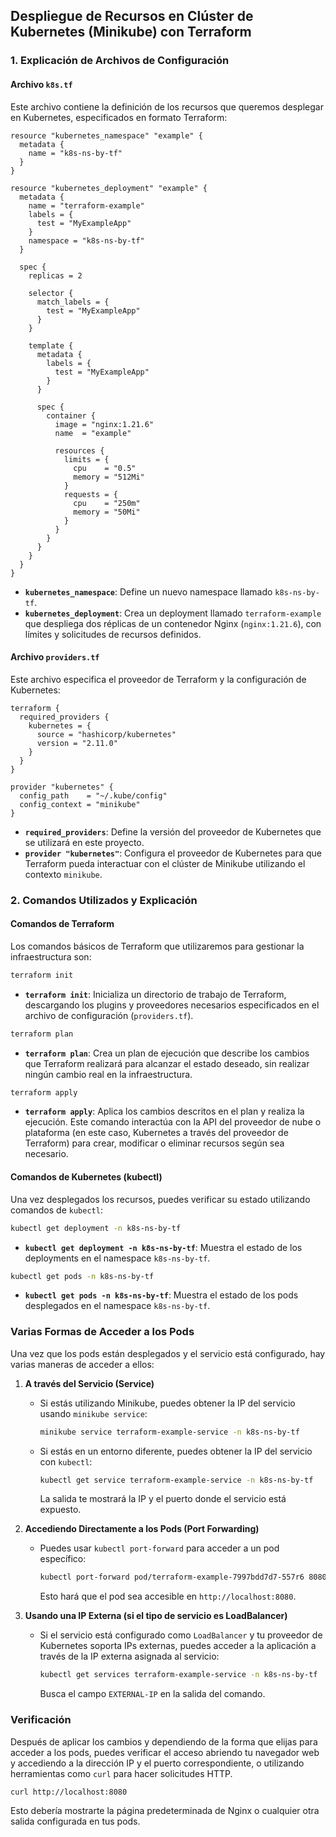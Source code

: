 ## Despliegue de Recursos en Clúster de Kubernetes (Minikube) con Terraform

### 1. Explicación de Archivos de Configuración

#### Archivo `k8s.tf`

Este archivo contiene la definición de los recursos que queremos desplegar en Kubernetes, especificados en formato Terraform:

```hcl
resource "kubernetes_namespace" "example" {
  metadata {
    name = "k8s-ns-by-tf"
  }
}

resource "kubernetes_deployment" "example" {
  metadata {
    name = "terraform-example"
    labels = {
      test = "MyExampleApp"
    }
    namespace = "k8s-ns-by-tf"
  }

  spec {
    replicas = 2

    selector {
      match_labels = {
        test = "MyExampleApp"
      }
    }

    template {
      metadata {
        labels = {
          test = "MyExampleApp"
        }
      }

      spec {
        container {
          image = "nginx:1.21.6"
          name  = "example"

          resources {
            limits = {
              cpu    = "0.5"
              memory = "512Mi"
            }
            requests = {
              cpu    = "250m"
              memory = "50Mi"
            }
          }
        }
      }
    }
  }
}
```

- **`kubernetes_namespace`**: Define un nuevo namespace llamado `k8s-ns-by-tf`.
- **`kubernetes_deployment`**: Crea un deployment llamado `terraform-example` que despliega dos réplicas de un contenedor Nginx (`nginx:1.21.6`), con límites y solicitudes de recursos definidos.

#### Archivo `providers.tf`

Este archivo especifica el proveedor de Terraform y la configuración de Kubernetes:

```hcl
terraform {
  required_providers {
    kubernetes = {
      source = "hashicorp/kubernetes"
      version = "2.11.0"
    }
  }
}

provider "kubernetes" {
  config_path    = "~/.kube/config"
  config_context = "minikube"
}
```

- **`required_providers`**: Define la versión del proveedor de Kubernetes que se utilizará en este proyecto.
- **`provider "kubernetes"`**: Configura el proveedor de Kubernetes para que Terraform pueda interactuar con el clúster de Minikube utilizando el contexto `minikube`.

### 2. Comandos Utilizados y Explicación

#### Comandos de Terraform

Los comandos básicos de Terraform que utilizaremos para gestionar la infraestructura son:

```bash
terraform init
```

- **`terraform init`**: Inicializa un directorio de trabajo de Terraform, descargando los plugins y proveedores necesarios especificados en el archivo de configuración (`providers.tf`).

```bash
terraform plan
```

- **`terraform plan`**: Crea un plan de ejecución que describe los cambios que Terraform realizará para alcanzar el estado deseado, sin realizar ningún cambio real en la infraestructura.

```bash
terraform apply
```

- **`terraform apply`**: Aplica los cambios descritos en el plan y realiza la ejecución. Este comando interactúa con la API del proveedor de nube o plataforma (en este caso, Kubernetes a través del proveedor de Terraform) para crear, modificar o eliminar recursos según sea necesario.

#### Comandos de Kubernetes (kubectl)

Una vez desplegados los recursos, puedes verificar su estado utilizando comandos de `kubectl`:

```bash
kubectl get deployment -n k8s-ns-by-tf
```

- **`kubectl get deployment -n k8s-ns-by-tf`**: Muestra el estado de los deployments en el namespace `k8s-ns-by-tf`.

```bash
kubectl get pods -n k8s-ns-by-tf
```

- **`kubectl get pods -n k8s-ns-by-tf`**: Muestra el estado de los pods desplegados en el namespace `k8s-ns-by-tf`.


### Varias Formas de Acceder a los Pods

Una vez que los pods están desplegados y el servicio está configurado, hay varias maneras de acceder a ellos:

1. **A través del Servicio (Service)**
   - Si estás utilizando Minikube, puedes obtener la IP del servicio usando `minikube service`:
     ```bash
     minikube service terraform-example-service -n k8s-ns-by-tf
     ```
   - Si estás en un entorno diferente, puedes obtener la IP del servicio con `kubectl`:
     ```bash
     kubectl get service terraform-example-service -n k8s-ns-by-tf
     ```
     La salida te mostrará la IP y el puerto donde el servicio está expuesto.

2. **Accediendo Directamente a los Pods (Port Forwarding)**
   - Puedes usar `kubectl port-forward` para acceder a un pod específico:
     ```bash
     kubectl port-forward pod/terraform-example-7997bdd7d7-557r6 8080:80 -n k8s-ns-by-tf
     ```
     Esto hará que el pod sea accesible en `http://localhost:8080`.

3. **Usando una IP Externa (si el tipo de servicio es LoadBalancer)**
   - Si el servicio está configurado como `LoadBalancer` y tu proveedor de Kubernetes soporta IPs externas, puedes acceder a la aplicación a través de la IP externa asignada al servicio:
     ```bash
     kubectl get services terraform-example-service -n k8s-ns-by-tf
     ```
     Busca el campo `EXTERNAL-IP` en la salida del comando.

### Verificación

Después de aplicar los cambios y dependiendo de la forma que elijas para acceder a los pods, puedes verificar el acceso abriendo tu navegador web y accediendo a la dirección IP y el puerto correspondiente, o utilizando herramientas como `curl` para hacer solicitudes HTTP.

```bash
curl http://localhost:8080
```

Esto debería mostrarte la página predeterminada de Nginx o cualquier otra salida configurada en tus pods.
